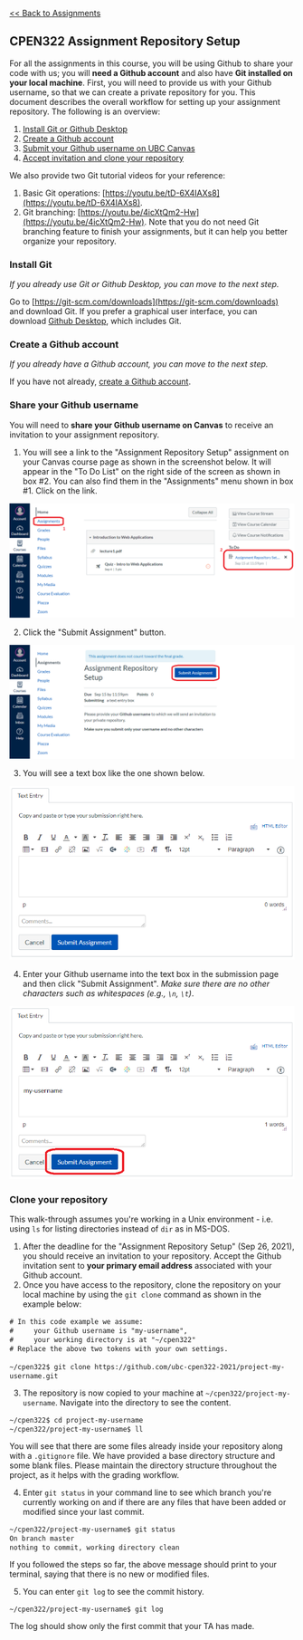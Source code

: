 [<< Back to Assignments](../README.md)

## CPEN322 Assignment Repository Setup

For all the assignments in this course, you will be using Github to share your code with us; you will **need a Github account** and also have **Git installed on your local machine**. First, you will need to provide us with your Github username, so that we can create a private repository for you. This document describes the overall workflow for setting up your assignment repository. The following is an overview:

1. [Install Git or Github Desktop](#install-git)
2. [Create a Github account](#create-a-github-account)
3. [Submit your Github username on UBC Canvas](#share-your-github-username)
4. [Accept invitation and clone your repository](#clone-your-repository)

We also provide two Git tutorial videos for your reference:
1. Basic Git operations: [https://youtu.be/tD-6X4IAXs8](https://youtu.be/tD-6X4IAXs8).
2. Git branching: [https://youtu.be/4icXtQm2-Hw](https://youtu.be/4icXtQm2-Hw). Note that you do not need Git branching feature to finish your assignments, but it can help you better organize your repository.

### Install Git

*If you already use Git or Github Desktop, you can move to the next step.*

Go to [https://git-scm.com/downloads](https://git-scm.com/downloads) and download Git. If you prefer a graphical user interface, you can download [Github Desktop](https://desktop.github.com/), which includes Git.


### Create a Github account

*If you already have a Github account, you can move to the next step.*

If you have not already, [create a Github account](https://github.com).


### Share your Github username

You will need to **share your Github username on Canvas** to receive an invitation to your assignment repository.

1. You will see a link to the "Assignment Repository Setup" assignment on your Canvas course page as shown in the screenshot below. It will appear in the "To Do List" on the right side of the screen as shown in box #2. You can also find them in the "Assignments" menu shown in box #1. Click on the link.

![canvas-setup-0.png](../assets/canvas-setup-0.png?raw=true "Screenshot 0")

2. Click the "Submit Assignment" button.

![canvas-setup-1.png](../assets/canvas-setup-1.png?raw=true "Screenshot 1")

3. You will see a text box like the one shown below.

![canvas-setup-2.png](../assets/canvas-setup-2.png?raw=true "Screenshot 2")

4. Enter your Github username into the text box in the submission page and then click "Submit Assignment". *Make sure there are no other characters such as whitespaces (e.g., `\n`, `\t`)*.

![canvas-setup-3.png](../assets/canvas-setup-3.png?raw=true "Screenshot 3")


### Clone your repository

This walk-through assumes you're working in a Unix environment - i.e. using `ls` for listing directories instead of `dir` as in MS-DOS.

1. After the deadline for the "Assignment Repository Setup" (Sep 26, 2021), you should receive an invitation to your repository. Accept the Github invitation sent to **your primary email address** associated with your Github account.
2. Once you have access to the repository, clone the repository on your local machine by using the `git clone` command as shown in the example below:

```
# In this code example we assume:
#     your Github username is "my-username",
#     your working directory is at "~/cpen322"
# Replace the above two tokens with your own settings.

~/cpen322$ git clone https://github.com/ubc-cpen322-2021/project-my-username.git
```

3. The repository is now copied to your machine at `~/cpen322/project-my-username`. Navigate into the directory to see the content.

```
~/cpen322$ cd project-my-username
~/cpen322/project-my-username$ ll
```

You will see that there are some files already inside your repository along with a `.gitignore` file. We have provided a base directory structure and some blank files. Please maintain the directory structure throughout the project, as it helps with the grading workflow.


4. Enter `git status` in your command line to see which branch you're currently working on and if there are any files that have been added or modified since your last commit.

```
~/cpen322/project-my-username$ git status
On branch master
nothing to commit, working directory clean
```

If you followed the steps so far, the above message should print to your terminal, saying that there is no new or modified files.


5. You can enter `git log` to see the commit history.

```
~/cpen322/project-my-username$ git log
```

The log should show only the first commit that your TA has made.

